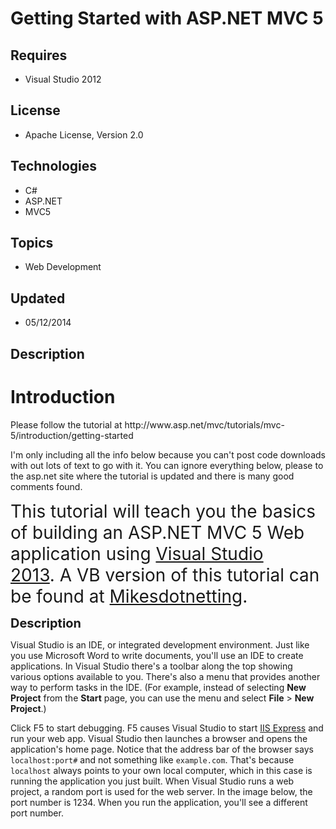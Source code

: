 # Getting Started with ASP.NET MVC 5
## Requires
- Visual Studio 2012
## License
- Apache License, Version 2.0
## Technologies
- C#
- ASP.NET
- MVC5
## Topics
- Web Development
## Updated
- 05/12/2014
## Description

<h1>Introduction</h1>
<p>Please follow the tutorial at&nbsp;http://www.asp.net/mvc/tutorials/mvc-5/introduction/getting-started</p>
<p>I'm only including all the info below because you can't post code downloads with out lots of text to go with it. You can ignore everything below, please to the asp.net site where the tutorial is updated and there is many good comments found.</p>
<p><span style="font-size:2em">This tutorial will teach you the basics of building an ASP.NET MVC 5 Web application using
<a href="http://www.microsoft.com/visualstudio/eng/2013-downloads">Visual Studio 2013</a>.&nbsp;A VB version of this tutorial can be found at
<a href="http://www.mikesdotnetting.com/Article/230/Getting-Started-with-ASP.NET-MVC-5-using-Visual-Basic">
Mikesdotnetting</a>.&nbsp;</span></p>
<p><span style="font-size:20px; font-weight:bold">Description</span></p>
<p>Visual Studio is an IDE, or integrated development environment. Just like you use Microsoft Word to write documents, you'll use an IDE to create applications. In Visual Studio there's a toolbar along the top showing various options available to you. There's
 also a menu that provides another way to perform tasks in the IDE. (For example, instead of selecting
<strong>New Project</strong> from the <strong>Start</strong> page, you can use the menu and select
<strong>File</strong> &gt; <strong>New Project</strong>.)</p>
<p>Click F5 to start debugging. F5 causes Visual Studio to start <a href="http://www.iis.net/learn/extensions/introduction-to-iis-express/iis-express-overview">
IIS Express</a> and run your web app. Visual Studio then launches a browser and opens the application's home page. Notice that the address bar of the browser says
<code>localhost:port#</code> and not something like <code>example.com</code>. That's because
<code>localhost</code> always points to your own local computer, which in this case is running the application you just built. When Visual Studio runs a web project, a random port is used for the web server. In the image below, the port number is 1234. When
 you run the application, you'll see a different port number.</p>
